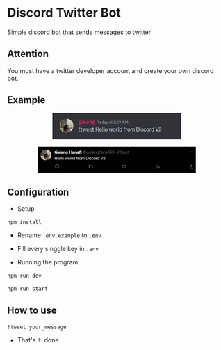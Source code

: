 # Discord Twitter Bot

Simple discord bot that sends messages to twitter

## Attention

You must have a twitter developer account and create your own discord bot.

## Example

<p align="center">
    <img src="https://raw.githubusercontent.com/galanghanaf/discord-twitter-bot/main/img/1.jpg" alt="discord-image" height="60">

</p>

<p align="center">
    <img src="https://raw.githubusercontent.com/galanghanaf/discord-twitter-bot/main/img/2.jpg" alt="twitter-image" height="60">
    
</p>

## Configuration

- Setup

```
npm install
```

- Rename `.env.example` to `.env`
- Fill every singgle key in `.env`

- Running the program

```
npm run dev
```

```
npm run start
```

## How to use

```
!tweet your_message
```

- That's it. done
